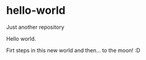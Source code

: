 # hello-world
Just another repository

Hello world.

Firt steps in this new world and then... to the moon! :D
